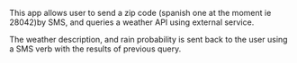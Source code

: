 This app allows user to send a zip code (spanish one at the moment ie 28042)by SMS, and queries a weather API using external service. 

The weather description, and rain probability is sent back to the user using a SMS verb with the results of previous query.
